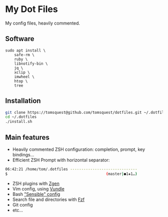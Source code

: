 # My Dot Files

My config files, heavily commented.

## Software

```
sudo apt install \
    safe-rm \
    ruby \
    libnotify-bin \
    jq \
    xclip \
    imwheel \
    htop \
    tree
```

## Installation

``` bash
git clone https://tomsquest@github.com/tomsquest/dotfiles.git ~/.dotfiles
cd ~/.dotfiles
./install.sh
```

## Main features

* Heavily commented ZSH configuration: completion, prompt, key bindings...
* Efficient ZSH Prompt with horizontal separator:

 ``` bash
06:42:21 /home/tom/.dotfiles ------------------------------
$                                            (master|●1✚1…)
```

- ZSH plugins with [Zgen](https://github.com/tarjoilija/zgen)
- Vim config, using [Vundle](https://github.com/gmarik/vundle)
- Bash ["Sensible" config](https://github.com/mrzool/bash-sensible)
- Search file and directories with [Fzf](https://github.com/junegunn/fzf)
- Git config
- etc...
